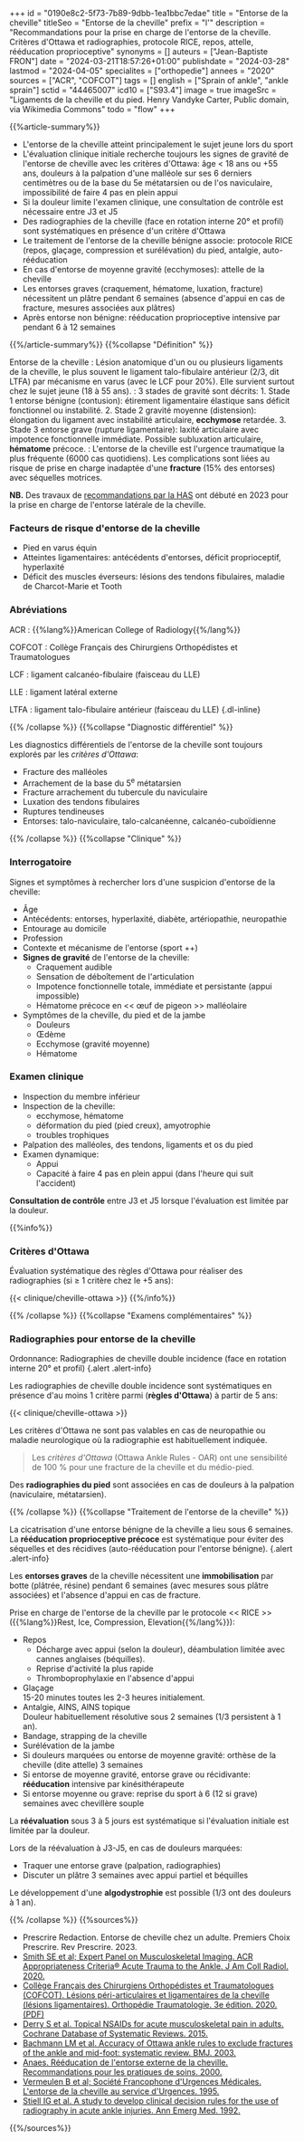+++
id = "0190e8c2-5f73-7b89-9dbb-1ea1bbc7edae"
title = "Entorse de la cheville"
titleSeo = "Entorse de la cheville"
prefix = "l'"
description = "Recommandations pour la prise en charge de l'entorse de la cheville. Critères d'Ottawa et radiographies, protocole RICE, repos, attelle, rééducation proprioceptive"
synonyms = []
auteurs = ["Jean-Baptiste FRON"]
date = "2024-03-21T18:57:26+01:00"
publishdate = "2024-03-28"
lastmod = "2024-04-05"
specialites = ["orthopedie"]
annees = "2020"
sources = ["ACR", "COFCOT"]
tags = []
english = ["Sprain of ankle", "ankle sprain"]
sctid = "44465007"
icd10 = ["S93.4"]
image = true
imageSrc = "Ligaments de la cheville et du pied. Henry Vandyke Carter, Public domain, via Wikimedia Commons"
todo = "flow"
+++

{{%article-summary%}}

- L'entorse de la cheville atteint principalement le sujet jeune lors du sport
- L'évaluation clinique initiale recherche toujours les signes de gravité de l'entorse de cheville avec les critères d'Ottawa: âge < 18 ans ou +55 ans, douleurs à la palpation d'une malléole sur ses 6 derniers centimètres ou de la base du 5e métatarsien ou de l'os naviculaire, impossibilité de faire 4 pas en plein appui
- Si la douleur limite l'examen clinique, une consultation de contrôle est nécessaire entre J3 et J5
- Des radiographies de la cheville (face en rotation interne 20° et profil) sont systématiques en présence d'un critère d'Ottawa
- Le traitement de l'entorse de la cheville bénigne associe: protocole RICE (repos, glaçage, compression et surélévation) du pied, antalgie, auto-rééducation
- En cas d'entorse de moyenne gravité (ecchymoses): attelle de la cheville
- Les entorses graves (craquement, hématome, luxation, fracture) nécessitent un plâtre pendant 6 semaines (absence d'appui en cas de fracture, mesures associées aux plâtres)
- Après entorse non bénigne: rééducation proprioceptive intensive par pendant 6 à 12 semaines

{{%/article-summary%}}
{{%collapse "Définition" %}}

Entorse de la cheville
: Lésion anatomique d'un ou ou plusieurs ligaments de la cheville, le plus souvent le ligament talo-fibulaire antérieur (2/3, dit LTFA) par mécanisme en varus (avec le LCF pour 20%). Elle survient surtout chez le sujet jeune (18 à 55 ans).
: 3 stades de gravité sont décrits:
    1. Stade 1 entorse bénigne (contusion): étirement ligamentaire élastique sans déficit fonctionnel ou instabilité.
    2. Stade 2 gravité moyenne (distension): élongation du ligament avec instabilité articulaire, **ecchymose** retardée.
    3. Stade 3 entorse grave (rupture ligamentaire): laxité articulaire avec impotence fonctionnelle immédiate. Possible subluxation articulaire, **hématome** précoce.
: L'entorse de la cheville est l'urgence traumatique la plus fréquente (6000 cas quotidiens). Les complications sont liées au risque de prise en charge inadaptée d'une **fracture** (15% des entorses) avec séquelles motrices.

**NB.** Des travaux de [recommandations par la HAS](https://www.has-sante.fr/jcms/p_3460983/fr/entorses-laterales-de-la-cheville-diagnostic-reeducation-et-retour-a-la-pratique-sportive-note-de-cadrage) ont débuté en 2023 pour la prise en charge de l'entorse latérale de la cheville.

### Facteurs de risque d'entorse de la cheville

- Pied en varus équin
- Atteintes ligamentaires: antécédents d'entorses, déficit proprioceptif, hyperlaxité
- Déficit des muscles éverseurs: lésions des tendons fibulaires, maladie de Charcot-Marie et Tooth

### Abréviations

ACR
: {{%lang%}}American College of Radiology{{%/lang%}}

COFCOT
: Collège Français des Chirurgiens Orthopédistes et Traumatologues

LCF
: ligament calcanéo-fibulaire (faisceau du LLE)

LLE
: ligament latéral externe

LTFA
: ligament talo-fibulaire antérieur (faisceau du LLE)
{.dl-inline}

{{% /collapse %}}
{{%collapse "Diagnostic différentiel" %}}

Les diagnostics différentiels de l'entorse de la cheville sont toujours explorés par les *critères d'Ottawa*:

- Fracture des malléoles
- Arrachement de la base du 5<sup>e</sup> métatarsien
- Fracture arrachement du tubercule du naviculaire
- Luxation des tendons fibulaires
- Ruptures tendineuses
- Entorses: talo-naviculaire, talo-calcanéenne, calcanéo-cuboïdienne

{{% /collapse %}}
{{%collapse "Clinique" %}}

### Interrogatoire

Signes et symptômes à rechercher lors d'une suspicion d'entorse de la cheville:

- Âge
- Antécédents: entorses, hyperlaxité, diabète, artériopathie, neuropathie
- Entourage au domicile
- Profession
- Contexte et mécanisme de l'entorse (sport ++)
- **Signes de gravité** de l'entorse de la cheville:
  - Craquement audible
  - Sensation de déboîtement de l'articulation
  - Impotence fonctionnelle totale, immédiate et persistante (appui impossible)
  - Hématome précoce en << œuf de pigeon >> malléolaire
- Symptômes de la cheville, du pied et de la jambe
  - Douleurs
  - Œdème
  - Ecchymose (gravité moyenne)
  - Hématome

### Examen clinique

- Inspection du membre inférieur
- Inspection de la cheville:
  - ecchymose, hématome
  - déformation du pied (pied creux), amyotrophie
  - troubles trophiques
- Palpation des malléoles, des tendons, ligaments et os du pied
- Examen dynamique:
  - Appui
  - Capacité à faire 4 pas en plein appui (dans l'heure qui suit l'accident)

**Consultation de contrôle** entre J3 et J5 lorsque l'évaluation est limitée par la douleur.

{{%info%}}

### Critères d'Ottawa

Évaluation systématique des règles d'Ottawa pour réaliser des radiographies (si ≥ 1 critère chez le +5 ans):

{{< clinique/cheville-ottawa >}}
{{%/info%}}

{{% /collapse %}}
{{%collapse "Examens complémentaires" %}}

### Radiographies pour entorse de la cheville

Ordonnance: Radiographies de cheville double incidence (face en rotation interne 20° et profil)
{.alert .alert-info}

Les radiographies de cheville double incidence sont systématiques en présence d'au moins 1 critère parmi (**règles d'Ottawa**) à partir de 5 ans:

{{< clinique/cheville-ottawa >}}

Les critères d'Ottawa ne sont pas valables en cas de neuropathie ou maladie neurologique où la radiographie est habituellement indiquée.

> Les *critères d'Ottawa* (Ottawa Ankle Rules - OAR) ont une sensibilité de 100 % pour une fracture de la cheville et du médio-pied.

Des **radiographies du pied** sont associées en cas de douleurs à la palpation (naviculaire, métatarsien).

{{% /collapse %}}
{{%collapse "Traitement de l'entorse de la cheville" %}}

La cicatrisation d'une entorse bénigne de la cheville a lieu sous 6 semaines. La **rééducation proprioceptive précoce** est systématique pour éviter des séquelles et des récidives (auto-rééducation pour l'entorse bénigne).
{.alert .alert-info}

Les **entorses graves** de la cheville nécessitent une **immobilisation** par botte (plâtrée, résine) pendant 6 semaines (avec mesures sous plâtre associées) et l'absence d'appui en cas de fracture.

Prise en charge de l'entorse de la cheville par le protocole << RICE >> ({{%lang%}}Rest, Ice, Compression, Elevation{{%/lang%}}):

- Repos
  - Décharge avec appui (selon la douleur), déambulation limitée avec cannes anglaises (béquilles).
  - Reprise d'activité la plus rapide
  - Thromboprophylaxie en l'absence d'appui
- Glaçage  
  15-20 minutes toutes les 2-3 heures initialement.
- Antalgie, AINS, AINS topique  
  Douleur habituellement résolutive sous 2 semaines (1/3 persistent à 1 an).
- Bandage, strapping de la cheville
- Surélévation de la jambe
- Si douleurs marquées ou entorse de moyenne gravité: orthèse de la cheville (dite attelle) 3 semaines
- Si entorse de moyenne gravité, entorse grave ou récidivante: **rééducation** intensive par kinésithérapeute
- Si entorse moyenne ou grave: reprise du sport à 6 (12 si grave) semaines avec chevillère souple

La **réévaluation** sous 3 à 5 jours est systématique si l'évaluation initiale est limitée par la douleur.

Lors de la réévaluation à J3-J5, en cas de douleurs marquées:

- Traquer une entorse grave (palpation, radiographies)
- Discuter un plâtre 3 semaines avec appui partiel et béquilles

Le développement d'une **algodystrophie** est possible (1/3 ont des douleurs à 1 an).

{{% /collapse %}}
{{%sources%}}

- Prescrire Redaction. Entorse de cheville chez un adulte. Premiers Choix Prescrire. Rev Prescrire. 2023.
- [Smith SE et al; Expert Panel on Musculoskeletal Imaging. ACR Appropriateness Criteria® Acute Trauma to the Ankle. J Am Coll Radiol. 2020.](https://www.jacr.org/article/S1546-1440(20)30957-1/fulltext)
- [Collège Français des Chirurgiens Orthopédistes et Traumatologues (COFCOT). Lésions péri-articulaires et ligamentaires de la cheville (lésions ligamentaires). Orthopédie Traumatologie. 3e édition. 2020. (PDF)](https://www.sofcot.fr/sites/www.sofcot.fr/files/medias/documents/CollegeOrthop%C3%A9dieTraumatologieELLIPSES%203%C3%A8me%20%C3%A9dition.pdf)
- [Derry S et al. Topical NSAIDs for acute musculoskeletal pain in adults. Cochrane Database of Systematic Reviews. 2015.](https://www.cochranelibrary.com/cdsr/doi/10.1002/14651858.CD007402.pub3/full/fr?highlightAbstract=entors%7Centorse%7Ccheville%7Cchevill)
- [Bachmann LM et al. Accuracy of Ottawa ankle rules to exclude fractures of the ankle and mid-foot: systematic review. BMJ. 2003.](https://www.bmj.com/content/326/7386/417)
- [Anaes. Rééducation de l'entorse externe de la cheville. Recommandations pour les pratiques de soins. 2000.](https://www.has-sante.fr/jcms/c_272398/fr/reeducation-de-l-entorse-externe-de-la-cheville)
- [Vermeulen B et al; Société Francophone d'Urgences Médicales. L'entorse de la cheville au service d'Urgences. 1995.](https://www.sfmu.org/fr/vie-professionnelle/outils-professionnels/consensus//entorse-de-cheville/con_id/174)
- [Stiell IG et al. A study to develop clinical decision rules for the use of radiography in acute ankle injuries. Ann Emerg Med. 1992.](https://www.annemergmed.com/article/S0196-0644(05)82656-3/abstract)

{{%/sources%}}

